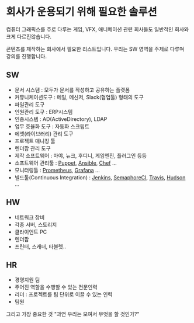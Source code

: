 # 회사가 운용되기 위해 필요한 솔루션
컴퓨터 그래픽스를 주로 다루는 게임, VFX, 애니메이션 관련 회사들도 일반적인 회사와 크게 다르진않습니다.

콘텐츠를 제작하는 회사에서 필요한 리스트입니다. 우리는 SW 영역을  주제로 다루며 강의를 진행합니다.

## SW
- 문서 시스템 : 모두가 문서를 작성하고 공유하는 플랫폼
- 커뮤니케이션도구 : 메일, 메신저, Slack(협업툴) 형태의 도구
- 파일관리 도구
- 인원관리 도구 : ERP시스템
- 인증시스템 : AD(ActiveDirectory), LDAP
- 업무 효율화 도구 : 자동화 스크립트
- 에셋(라이브러리) 관리 도구
- 프로젝트 매니징 툴
- 렌더팜 관리 도구
- 제작 소프트웨어 : 마야, 뉴크, 후디니, 게임엔진, 플러그인 등등
- 소프트웨어 관리툴 : [Puppet](https://puppet.com), [Ansible](https://www.ansible.com), [Chef](https://www.chef.io) ...
- 모니터링툴 : [Prometheus](https://prometheus.io), [Grafana](https://grafana.com) ...
- 빌드툴(Continuous Integration) : [Jenkins](https://jenkins.io), [SemaphoreCI](https://semaphoreci.com), [Travis](https://travis-ci.org), [Hudson](http://hudson-ci.org) ...

## HW
- 네트워크 장비
- 각종 서버, 스토리지
- 클라이언트 PC
- 렌더팜
- 프린터, 스캐너, 타블렛..

## HR
- 경영지원 팀
- 주어진 역할을 수행할 수 있는 전문인력
- 리더 : 프로젝트를 팀 단위로 이끌 수 있는 인력
- 팀원

그리고 가장 중요한 것 "과연 우리는 모여서 무엇을 할 것인가?"